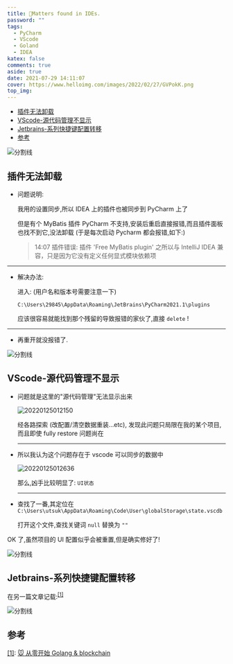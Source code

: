 ```yaml
---
title: 🤔Matters found in IDEs.
password: ""
tags:
  - PyCharm
  - VScode
  - Goland
  - IDEA
katex: false
comments: true
aside: true
date: 2021-07-29 14:11:07
cover: https://www.helloimg.com/images/2022/02/27/GVPokK.png
top_img:
---
```


<!--
 * @?: *********************************************************************
 * @Author: Weidows
 * @LastEditors: Weidows
 * @LastEditTime: 2022-02-18 02:24:15
 * @FilePath: \Blog-private\source\_posts\tools\IDE-matters.md
 * @Description:
 * @!: *********************************************************************
-->

- [插件无法卸载](#插件无法卸载)
- [VScode-源代码管理不显示](#vscode-源代码管理不显示)
- [Jetbrains-系列快捷键配置转移](#jetbrains-系列快捷键配置转移)
- [参考](#参考)

<a>![分割线](https://cdn.jsdelivr.net/gh/Weidows/Images/img/divider.png)</a>

## 插件无法卸载

- 问题说明:

  我用的设置同步,所以 IDEA 上的插件也被同步到 PyCharm 上了

  但是有个 MyBatis 插件 PyCharm 不支持,安装后重启直接报错,而且插件面板也找不到它,没法卸载 (于是每次启动 Pycharm 都会报错,如下:)

  > 14:07 插件错误: 插件 'Free MyBatis plugin' 之所以与 IntelliJ IDEA 兼容，只是因为它没有定义任何显式模块依赖项

---

- 解决办法:

  进入: (用户名和版本号需要注意一下)

  ```
  C:\Users\29845\AppData\Roaming\JetBrains\PyCharm2021.1\plugins
  ```

  应该很容易就能找到那个残留的导致报错的家伙了,直接 `delete` !

---

- 再重开就没报错了.

<a>![分割线](https://cdn.jsdelivr.net/gh/Weidows/Images/img/divider.png)</a>

## VScode-源代码管理不显示

- 问题就是这里的"源代码管理"无法显示出来

  <img src="https://www.helloimg.com/images/2022/02/27/GVAlkD.png" alt="20220125012150" />

  经各路探索 (改配置/清空数据重装...etc), 发现此问题只局限在我的某个项目,而且即使 fully restore 问题尚在

  ***

- 所以我认为这个问题存在于 vscode 可以同步的数据中

  <img src="https://www.helloimg.com/images/2022/02/27/GVSbPS.png" alt="20220125012636" />

  那么,凶手比较明显了: `UI状态`

  ***

- 查找了一番,其定位在 `C:\Users\utsuk\AppData\Roaming\Code\User\globalStorage\state.vscdb`

  打开这个文件,查找关键词 `null` 替换为 `""`

OK 了,虽然项目的 UI 配置似乎会被重置,但是确实修好了!

<a>![分割线](https://cdn.jsdelivr.net/gh/Weidows/Images/img/divider.png)</a>

## Jetbrains-系列快捷键配置转移

在另一篇文章记载:<sup id='cite_ref-01'>[\[1\]](#cite_note-01)</sup>

<a>![分割线](https://cdn.jsdelivr.net/gh/Weidows/Images/img/divider.png)</a>

## 参考

<a name='cite_note-01' href='#cite_ref-01'>[1]</a>: [🐭 从零开始 Golang & blockchain](../others/golang/blockchain#Goland-快捷键导入)
